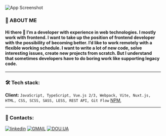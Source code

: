 ![App Screenshot](https://media.licdn.com/dms/image/C5616AQH2a0i5jbQqkw/profile-displaybackgroundimage-shrink_350_1400/0/1557919495560?e=1697673600&v=beta&t=TLhHZ8UdrBbZEy9P28PQKrK0aQPdQlxGMS7Pq3XzBg0)
### 🚀 ABOUT ME
#### Hi there 👋 I’m a developer with experience in web technologies. I mostly work with frontend. I want to take up the position of frontend developer with the possibility of becoming better. I’d like to work remotely with a flexible working schedule. I want to write a lot of new code, solve interesting issues, create new projects from scratch. But I understand that sometimes developers have to do boring work like supporting legacy code.

---

### 🛠 Tech stack:
**Client:** `JavaScript, TypeScript, Vue.js 2/3, Webpack, Vite, Nuxt.js, HTML, CSS, SCSS, SASS, LESS, REST API, Git Flow` [NPM](https://www.npmjs.com/~tinzoooooooua),

---

### 🔗 Contacts:
[![linkedin](https://img.shields.io/badge/linkedin-0A66C2?style=for-the-badge&logo=linkedin&logoColor=white)](https://www.linkedin.com/in/tinzoooooooua/) [![GMAIL](https://img.shields.io/badge/GMAIL-ffffff?style=for-the-badge&logo=gmail)](mailto:t1nzooooooo@gmail.com) [![DOU.UA](https://img.shields.io/badge/DOU.UA-000000?style=for-the-badge&logo=ko-fi)](https://dou.ua/users/stanislav-shevchenko-9/)
